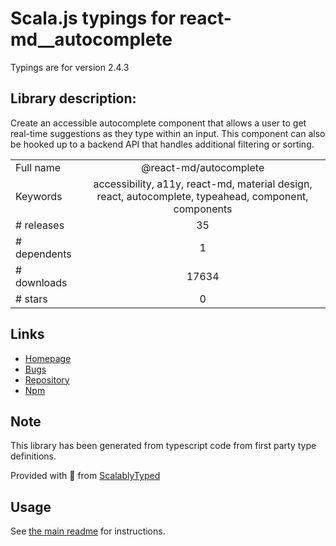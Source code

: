 
# Scala.js typings for react-md__autocomplete

Typings are for version 2.4.3

## Library description:
Create an accessible autocomplete component that allows a user to get real-time suggestions as they type within an input. This component can also be hooked up to a backend API that handles additional filtering or sorting.

|                    |                 |
| ------------------ | :-------------: |
| Full name          | @react-md/autocomplete |
| Keywords           | accessibility, a11y, react-md, material design, react, autocomplete, typeahead, component, components |
| # releases         | 35 |
| # dependents       | 1 |
| # downloads        | 17634 |
| # stars            | 0 |

## Links
- [Homepage](https://react-md.dev/packages/autocomplete/demos)
- [Bugs](https://github.com/mlaursen/react-md/issues)
- [Repository](https://github.com/mlaursen/react-md)
- [Npm](https://www.npmjs.com/package/%40react-md%2Fautocomplete)
    


## Note
This library has been generated from typescript code from first party type definitions.

Provided with :purple_heart: from [ScalablyTyped](https://github.com/oyvindberg/ScalablyTyped)

## Usage
See [the main readme](../../readme.md) for instructions.


